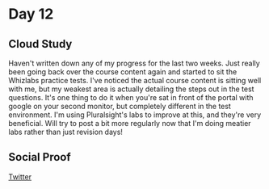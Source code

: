 <!-- This is a template you can use for quick progress days. It removes a lot of the steps we encourage you to share in the longer template 000-DAY-ARTICLE-LONG-TEMPLATE.MD-->

# Day 12

## Cloud Study
Haven't written down any of my progress for the last two weeks. Just really been going back over the course content again and started to sit the Whizlabs practice tests. I've noticed the actual course content is sitting well with me, but my weakest area is actually detailing the steps out in the test questions. It's one thing to do it when you're sat in front of the portal with google on your second monitor, but completely different in the test environment. I'm using Pluralsight's labs to improve at this, and they're very beneficial. Will try to post a bit more regularly now that I'm doing meatier labs rather than just revision days!
## Social Proof

[Twitter](https://twitter.com/yrwd_/status/1405641812266606598)
